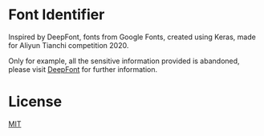 # Font Identifier

Inspired by DeepFont, fonts from Google Fonts, created using Keras, made for Aliyun Tianchi competition 2020.

Only for example, all the sensitive information provided is abandoned, please visit [DeepFont](https://📖.unbinilium.me/programming/machine-learning/#deepfont) for further information.

# License

[MIT](https://github.com/Unbinilium/font-identifier/blob/master/LICENSE)

